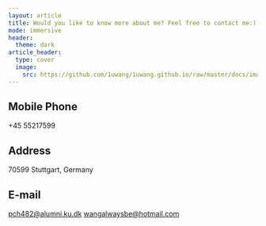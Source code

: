 ```yaml
---
layout: article
title: Would you like to know more about me? Feel free to contact me:)
mode: immersive
header:
  theme: dark
article_header:
  type: cover
  image:
    src: https://github.com/1uwang/1uwang.github.io/raw/master/docs/images/image2.jpg
---
```




## Mobile Phone
+45 55217599
## Address
70599 Stuttgart, Germany
## E-mail
pch482@alumni.ku.dk
wangalwaysbe@hotmail.com
